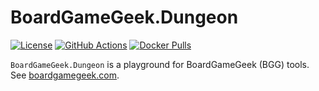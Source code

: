 # BoardGameGeek.Dungeon

[![License](https://img.shields.io/badge/license-MIT-blue.svg?label=License&logo=github)](LICENSE)
[![GitHub Actions](https://img.shields.io/github/workflow/status/gitfool/BoardGameGeek.Dungeon/ci/main?label=GitHub%20Actions&logo=github)](https://github.com/gitfool/BoardGameGeek.Dungeon/actions)
[![Docker Pulls](https://img.shields.io/docker/pulls/dockfool/boardgamegeek-dungeon.svg?label=Docker&logo=docker)](https://hub.docker.com/r/dockfool/boardgamegeek-dungeon/tags)

`BoardGameGeek.Dungeon` is a playground for BoardGameGeek (BGG) tools. See [boardgamegeek.com](https://boardgamegeek.com).
